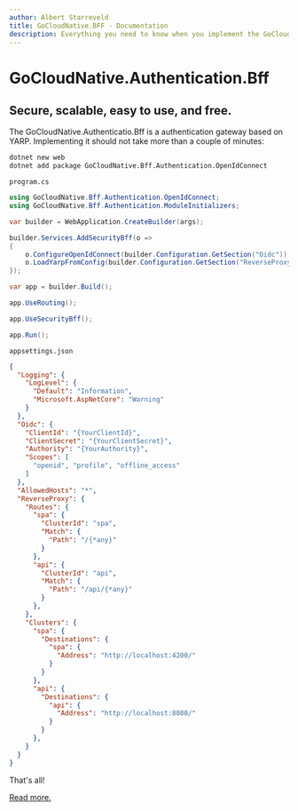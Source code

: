 ```yaml
---
author: Albert Starreveld
title: GoCloudNative.BFF - Documentation
description: Everything you need to know when you implement the GoCloudNative.BFF with your aspnetcore API and your Angular/NX single page application.
---
```


# GoCloudNative.Authentication.Bff

## Secure, scalable, easy to use, and free.

The GoCloudNative.Authenticatio.Bff is a authentication gateway based on YARP. Implementing it should not take more than a couple of minutes:

```bash
dotnet new web
dotnet add package GoCloudNative.Bff.Authentication.OpenIdConnect
```

`program.cs`

```csharp
using GoCloudNative.Bff.Authentication.OpenIdConnect;
using GoCloudNative.Bff.Authentication.ModuleInitializers;

var builder = WebApplication.CreateBuilder(args);

builder.Services.AddSecurityBff(o =>
{
    o.ConfigureOpenIdConnect(builder.Configuration.GetSection("Oidc"));
    o.LoadYarpFromConfig(builder.Configuration.GetSection("ReverseProxy"));
});

var app = builder.Build();

app.UseRouting();

app.UseSecurityBff();

app.Run();
```

`appsettings.json`

```json
{
  "Logging": {
    "LogLevel": {
      "Default": "Information",
      "Microsoft.AspNetCore": "Warning"
    }
  },
  "Oidc": {
    "ClientId": "{YourClientId}",
    "ClientSecret": "{YourClientSecret}",
    "Authority": "{YourAuthority}",
    "Scopes": [
      "openid", "profile", "offline_access"
    ]
  },
  "AllowedHosts": "*",
  "ReverseProxy": {
    "Routes": {
      "spa": {
        "ClusterId": "spa",
        "Match": {
          "Path": "/{*any}"
        }
      },
      "api": {
        "ClusterId": "api",
        "Match": {
          "Path": "/api/{*any}"
        }
      },
    },
    "Clusters": {
      "spa": {
        "Destinations": {
          "spa": {
            "Address": "http://localhost:4200/"
          }
        }
      },
      "api": {
        "Destinations": {
          "api": {
            "Address": "http://localhost:8080/"
          }
        }
      },
    }
  }
}
```

That's all! 

[Read more.](table-of-content)